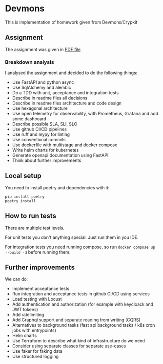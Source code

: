 # Devmons

This is implementation of homework given from Devmons/Crypkit

## Assignment

The assignment was given in [PDF file](crud_api.pdf)

### Breakdown analysis

I analysed the assignment and decided to do the following things:

- Use FastAPI and python async
- Use SqlAlchemy and alembic
- Do a TDD with unit, acceptance and integration tests
- Describe in readme files all decisions
- Describe in readme files architecture and code design
- Use hexagonal architecture
- Use open telemetry for observability, with Prometheus, Grafana and add some dashboard
- Describe possible SLA, SLI, SLO
- Use github CI/CD pipelines
- Use ruff and mypy for linting
- Use conventional commits
- Use dockerfile with multistage and docker compose
- Write helm charts for kubernetes
- Generate openapi documentation using FastAPI
- Think about further improvements

## Local setup

You need to install poetry and dependencies with it:

```shell
pip install poetry
poetry install
```

## How to run tests

There are multiple test levels.

For unit tests you don't anything special. Just run them in you IDE.

For integration tests you need running compose, so run `docker compose up --build -d` before running them.

## Further improvements

We can do:

- Implement acceptance tests
- Run integration and acceptance tests in github CI/CD using services
- Load testing with Locust
- Add authentication and authorization (for example with keycloack and JWT tokens)
- Add ratelimiting
- Add Graphql support and separate reading from writing (CQRS)
- Alternatives to background tasks (fast api background tasks / k8s cron jobs with entrypoints)
- Helm charts
- Use Terraform to describe what kind of infrastructure do we need
- Consider using separate classes for separate use-cases
- Use faker for faking data
- Use structured logging